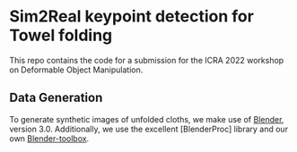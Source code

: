 # Sim2Real keypoint detection for Towel folding

This repo contains the code for a submission for the ICRA 2022 workshop on Deformable Object Manipulation.


## Data Generation

To generate synthetic images of unfolded cloths, we make use of [Blender](), version 3.0.
Additionally, we use the excellent [BlenderProc] library and our own [Blender-toolbox]().
